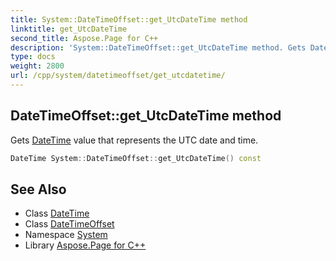 ```yaml
---
title: System::DateTimeOffset::get_UtcDateTime method
linktitle: get_UtcDateTime
second_title: Aspose.Page for C++
description: 'System::DateTimeOffset::get_UtcDateTime method. Gets DateTime value that represents the UTC date and time in C++.'
type: docs
weight: 2800
url: /cpp/system/datetimeoffset/get_utcdatetime/
---
```

## DateTimeOffset::get_UtcDateTime method


Gets [DateTime](../../datetime/) value that represents the UTC date and time.

```cpp
DateTime System::DateTimeOffset::get_UtcDateTime() const
```

## See Also

* Class [DateTime](../../datetime/)
* Class [DateTimeOffset](../)
* Namespace [System](../../)
* Library [Aspose.Page for C++](../../../)
